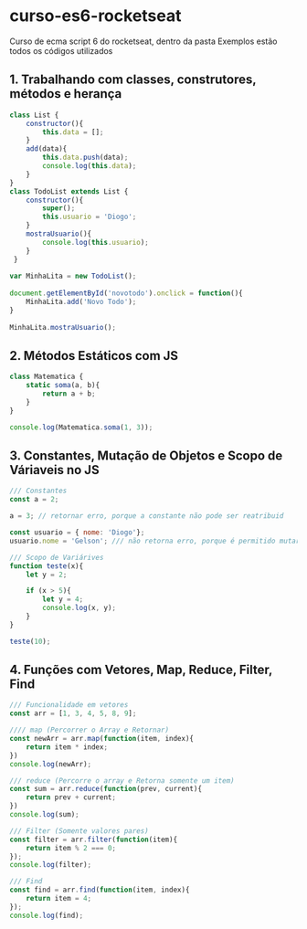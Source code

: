 # curso-es6-rocketseat
Curso de ecma script 6 do rocketseat, dentro da pasta Exemplos estão todos os códigos utilizados


## 1. Trabalhando com classes, construtores, métodos e herança

```js
class List {  
    constructor(){  
        this.data = [];  
    }  
    add(data){  
        this.data.push(data);  
        console.log(this.data);  
    }  
}  
class TodoList extends List {   
    constructor(){  
        super();  
        this.usuario = 'Diogo';  
    }  
    mostraUsuario(){  
        console.log(this.usuario);  
    }  
 }  
  
var MinhaLita = new TodoList();  
  
document.getElementById('novotodo').onclick = function(){  
    MinhaLita.add('Novo Todo');  
}  
  
MinhaLita.mostraUsuario();  
```

## 2. Métodos Estáticos com JS

```js  
class Matematica {
    static soma(a, b){
        return a + b;
    }
}

console.log(Matematica.soma(1, 3));
```

## 3. Constantes, Mutação de Objetos e Scopo de Váriaveis no JS

```js
/// Constantes
const a = 2;

a = 3; // retornar erro, porque a constante não pode ser reatribuid

const usuario = { nome: 'Diogo'};
usuario.nome = 'Gelson'; /// não retorna erro, porque é permitido mutar

/// Scopo de Variárives
function teste(x){
    let y = 2;

    if (x > 5){
        let y = 4;
        console.log(x, y);
    }
}

teste(10);
```

## 4. Funções com Vetores, Map, Reduce, Filter, Find

```js
/// Funcionalidade em vetores
const arr = [1, 3, 4, 5, 8, 9];

//// map (Percorrer o Array e Retornar)
const newArr = arr.map(function(item, index){
    return item * index;
})
console.log(newArr);

/// reduce (Percorre o array e Retorna somente um item)
const sum = arr.reduce(function(prev, current){
    return prev + current;
})
console.log(sum);

/// Filter (Somente valores pares)
const filter = arr.filter(function(item){
    return item % 2 === 0;
});
console.log(filter);

/// Find
const find = arr.find(function(item, index){
    return item = 4;
});
console.log(find);
```
